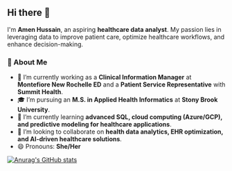 ## Hi there 👋

I'm **Amen Hussain**, an aspiring **healthcare data analyst**. My passion lies in leveraging data to improve patient care, optimize healthcare workflows, and enhance decision-making.  

### 🚀 About Me  
- 🔭 I’m currently working as a **Clinical Information Manager** at **Montefiore New Rochelle ED** and a **Patient Service Representative** with **Summit Health**.  
- 🎓 I’m pursuing an **M.S. in Applied Health Informatics** at **Stony Brook University**.  
- 🌱 I’m currently learning **advanced SQL, cloud computing (Azure/GCP), and predictive modeling for healthcare applications**.  
- 👯 I’m looking to collaborate on **health data analytics, EHR optimization, and AI-driven healthcare solutions**.  
- 😄 Pronouns: **She/Her**  

[![Anurag's GitHub stats](https://github-readme-stats.vercel.app/apiamen-hussainanuraghazra)](https://github.com/anuraghazra/github-readme-stats)
